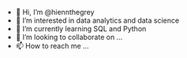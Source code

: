 - 👋 Hi, I’m @hiennthegrey
- 👀 I’m interested in data analytics and data science
- 🌱 I’m currently learning SQL and Python
- 💞️ I’m looking to collaborate on ...
- 📫 How to reach me ...

<!---
hiennthegrey/hiennthegrey is a ✨ special ✨ repository because its `README.md` (this file) appears on your GitHub profile.
You can click the Preview link to take a look at your changes.
--->

